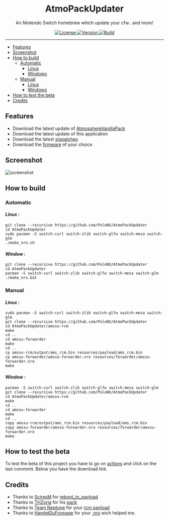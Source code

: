 <div align="center">
    <h1>AtmoPackUpdater</h1>
    <p>An Nintendo Switch homebrew which update your cfw.. and more!</p>
</div>

<p align="center">
    <a rel="LICENSE" href="https://github.com/PoloNX/AtmoPackUpdater/blob/master/LICENSE">
        <img src="https://img.shields.io/static/v1?label=license&message=GPLV3&labelColor=111111&color=0057da&style=for-the-badge&logo=data%3Aimage/png%3Bbase64%2CiVBORw0KGgoAAAANSUhEUgAAABQAAAATCAYAAACQjC21AAAACXBIWXMAAAsTAAALEwEAmpwYAAAAIGNIUk0AAHpFAACAgwAA/FcAAIDoAAB5FgAA8QEAADtfAAAcheDStWoAAAFGSURBVHjarJK9LgRhFIafWUuiEH/rJwrJClEq3IELUKgo3IrETWh0FC7BNVih0AoKBQoEydq11qMwm5yMsbPEm3yZd55zvnfO92VQKVhLak09UZeL%2BrsVZ9Qdv2tXnf1NYEndUushZFGthvemuq32FwWuq%2BeZid5DvZGpXambeYGr6qnd9dGldqaudQL3QuFWvVbbmaC6%2BprDr9WbwA4SdQW4BwaABb50CTykfjjwC%2BAx9SPAfOANYDxRCXpOnxNAM4ePA63Ul8NHR4E2QClsGgGG0jUR%2BFjglcAn8/pj4HTwUz/42FPJ68lOSDhCkR/O46XM0Qh3VcRH83jph%2BZefKUosBr8XA%2B%2BmufLAR4Dh6k/CrzWA691YOc/3Ejv6iNM3k59Xw%2B8D3gC9hN1ErjjfzSbqHVg8J8CG2XgBXgL4/9VCdD6HACaHdcHGCRMgQAAAABJRU5ErkJggg%3D%3D" alt=License>
    </a>
    <a rel="VERSION" href="https://github.com/PoloNX/AtmoPackUpdater">
        <img src="https://img.shields.io/static/v1?label=version&message=1.7.0&labelColor=111111&color=06f&style=for-the-badge" alt="Version">
    </a>
    <a rel="BUILD" href="https://github.com/PoloNX/AtmoPackUpdater/actions">
        <img src="https://img.shields.io/github/actions/workflow/status/PoloNX/AtmoPackUpdater/c-cpp.yml?branch=master &labelColor=111111&color=06f&style=for-the-badge" alt=Build>
    </a>
</p>

---
  
     

- [Features](#features)
- [Screenshot](#screenshot)
- [How to build](#how-to-build)
  - [Automatic](#automatic)
    - [Linux](#linux)
    - [Windows](#windows)
  - [Manual](#manual)
    - [Linux](#linux-1)
    - [Windows](#windows-1)
- [How to test the beta](#how-to-test-the-beta)
- [Credits](#credits)

## Features

- Download the latest update of [AtmosphereVanillaPack](https://github.com/THZoria/AtmoPack-Vanilla)
- Download the latest update of this application
- Download the latest [sigpatches](https://github.com/ITotalJustice/patches)
- Download the [firmware](https://github.com/THZoria/NX_Firmware) of your choice

## Screenshot

![screenshot](https://user-images.githubusercontent.com/57038157/183460024-e2e3441b-f448-41e8-a6d2-6d3da40907dd.jpg)

## How to build

### Automatic

#### *Linux :*  
```console
git clone --recursive https://github.com/PoloNX/AtmoPackUpdater  
cd AtmoPackUpdater  
sudo pacman -S switch-curl switch-zlib switch-glfw switch-mesa switch-glm  
./make_nro.sh
```  

#### *Window :* 
```console 
git clone --recursive https://github.com/PoloNX/AtmoPackUpdater  
cd AtmoPackUpdater  
pacman -S switch-curl switch-zlib switch-glfw switch-mesa switch-glm
./make_nro.bat
```
  
### Manual

#### *Linux :*  
```console
sudo pacman -S switch-curl switch-zlib switch-glfw switch-mesa switch-glm  
git clone --recursive https://github.com/PoloNX/AtmoPackUpdater  
cd AtmoPackUpdater/amssu-rcm  
make  
cd ..  
cd amssu-forwarder  
make  
cd ..  
cp amssu-rcm/output/ams_rcm.bin resources/payload/ams_rcm.bin  
cp amssu-forwarder/amssu-forwarder.nro resources/forwarder/amssu-forwarder.nro  
make
```  

#### *Window :* 
```console
pacman -S switch-curl switch-zlib switch-glfw switch-mesa switch-glm  
git clone --recursive https://github.com/PoloNX/AtmoPackUpdater  
cd AtmoPackUpdater/amssu-rcm
make
cd ..
cd amssu-forwarder
make
cd ..
copy amssu-rcm/output/ams_rcm.bin resources/payload/ams_rcm.bin  
copy amssu-forwarder/amssu-forwarder.nro resources/forwarder/amssu-forwarder.nro  
make
```

## How to test the beta

To test the beta of this project you have to go on [actions](https://github.com/PoloNX/AtmoPackUpdater/actions) and click on the last commmit. Below you have the download link.

## Credits 

- Thanks to [SciresM](https://github.com/SciresM) for [reboot_to_payload](https://github.com/Atmosphere-NX/Atmosphere/tree/master/troposphere/reboot_to_payload)
- Thanks to [THZoria](https://github.com/THZoria/THZoria) for his [pack](https://github.com/THZoria/AtmoPack-Vanilla)
- Thanks to [Team Neptune](https://github.com/Team-Neptune) for your [rcm payload](https://github.com/Team-Neptune/DeepSea-Updater/tree/master/rcm)
- Thanks to [HamletDuFromage](https://github.com/HamletDuFromage) for your [.nro](https://github.com/HamletDuFromage/aio-switch-updater) wich helped me.

